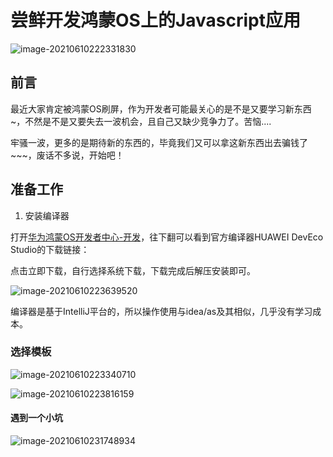 # 尝鲜开发鸿蒙OS上的Javascript应用

![image-20210610222331830](/Users/shawn/02-个人/gitbook/image-20210610222331830.png)

## 前言

最近大家肯定被鸿蒙OS刷屏，作为开发者可能最关心的是不是又要学习新东西~，不然是不是又要失去一波机会，且自己又缺少竞争力了。苦恼....

牢骚一波，更多的是期待新的东西的，毕竟我们又可以拿这新东西出去骗钱了~~~，废话不多说，开始吧！

## 准备工作

1. 安装编译器

打开[华为鸿蒙OS开发者中心-开发](https://developer.harmonyos.com/cn/develop)，往下翻可以看到官方编译器HUAWEI DevEco Studio的下载链接：

点击立即下载，自行选择系统下载，下载完成后解压安装即可。

![image-20210610223639520](/Users/shawn/02-个人/gitbook/image-20210610223639520.png)

编译器是基于IntelliJ平台的，所以操作使用与idea/as及其相似，几乎没有学习成本。

### 选择模板

![image-20210610223340710](/Users/shawn/02-个人/gitbook/image-20210610223340710.png)

![image-20210610223816159](/Users/shawn/02-个人/gitbook/image-20210610223816159.png)

#### 遇到一个小坑



![image-20210610231748934](/Users/shawn/02-个人/gitbook/image-20210610231748934.png)